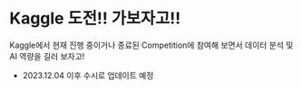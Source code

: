 # Kaggle 도전!! 가보자고!!

Kaggle에서 현재 진행 중이거나 종료된 Competition에 참여해 보면서 데이터 분석 및 AI 역량을 길러 보자고!

* 2023.12.04 이후 수시로 업데이트 예정